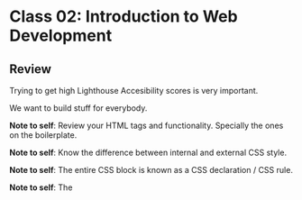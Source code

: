 # Class 02: Introduction to Web Development


## Review

Trying to get high Lighthouse Accesibility scores is very important.

We want to build stuff for everybody.

**Note to self**: Review your HTML tags and functionality. Specially the ones on the boilerplate.

**Note to self**: Know the difference between internal and external CSS style.

**Note to self**: The entire CSS block is known as a CSS declaration / CSS rule.

**Note to self**: The **<script>** tag should be written as ** <script defer> ** if you put it at the bottom of the HTML file.

**Note to self**: We will learn to do something simplier when i comes to string concatenation - **string template literal**.

It is very similar to the F-strings in Python

```
// Template literal

alert(`Hello ${variable_name}, rest of the sentence goes in here.`)
```
**Note to self**: Using single quotes is the standard in Javascript.


# Javascript as a Language

Javascript is considered a loosely typed & dynamic language.

**Loosely typed**: We do not have to know the type of data before declaring a variable.

**Dynamic**: It means that we can change the type of data whenever we want to.

Typescript does not let you change the data type.

## Three data types to focus on

+ Strings - sequence of characters.
+ Numbers - any number
+ Booleans - True or False
+ Undefines - data types that have not been defined.
+ Null 

# IF/ELSE

```
if (condition){
  Do something;
}
```




```
"use strict"; // Put this at the top of your Js program

let hungry = true;
let thirsty = false;


if( I am hungry){
  eat;  //if this is NO, it will go to the next condition
} else if(I am thirsty){ //if it is TRUE, it will drink
  drink;

}
```
// **else** is the only thing that does not count a condition.

# TRUTHY & FALSEY

Wev can use other data types to represent a True or a False value.

//Numbers
// 0 is the only FALSEY value
// Any other number is considered TRUTHY

```

if(1){
  console.log("this is a truthy value)  //Output: this is a truthy value
}
```


//We will not see it in the colsole because it is False.

```
if(0){
  console.log("This is a falsely value")
}
```

# Strings
An empty string is the only falsey value.
Any other string representation is a Truthy value.

# Comparison Operators

// == losely equals.

// === strictly equals - use it to compare things.

// >, < , >== , <==  

// !==  STRICTLY NOT EQUAL - THIS ONE IS THE MOST IMPORTANT

//  != LOSELY NOT EQUAL


```
let a = 10;

console.log(a === 10);  //Output is: True

```

```
let a = 10;

console.log(a === "10");  //Output is: False

```

# Logical Operators

// &&  It represents "AND"  Both things being compared must be True.

// ||  they represent "OR"  Anything being compared must be True

//!   It represents "NOT"   It gives you the opposite of whatever it is in front of.


```
let b = 100;

if(b < 1000  && b > 5){
  console.log("Will this run?)
}

```


```

if(!true){
  console.log("Will this one run?)  //This one will be FALSE. It becomes the opposite.
}

```

//Lab starts at 1hour and 53 minutes.